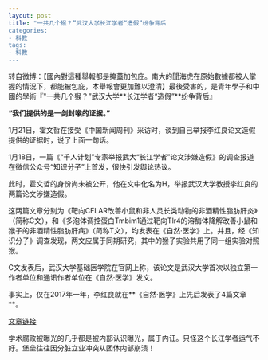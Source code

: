 ```yaml
---
layout: post
title: "一共几个猴？”武汉大学长江学者“造假”纷争背后
categories:
- 科教
tags:
- 科教
---
```


转自微博：【國內對這種舉報都是掩蓋加包庇。南大的聞海虎在原始數據都被人掌握的情況下，都能被包庇，本舉報會更加難以澄清】最後受害的，是青年學子和中國的學術『"一共几个猴？”武汉大学**长江学者“造假”**纷争背后』

**“我们提供的是一剑封喉的证据。”**



1月21日，霍文哲在接受《中国新闻周刊》采访时，谈到自己举报李红良论文造假提供的证据时，说了上面一句话。



1月18日，一篇《“千人计划”专家举报武大“长江学者”论文涉嫌造假》的调查报道在微信公众号“知识分子”上首发，很快引发舆论热议。



此时，霍文哲的身份尚未被公开，他在文中化名为H，举报武汉大学教授李红良的两篇论文涉嫌造假。



这两篇文章分别为《靶向CFLAR改善小鼠和非人灵长类动物的非酒精性脂肪肝炎》（简称C文），和《多泡体调控蛋白Tmbim1通过靶向Tlr4的溶酶体降解改善小鼠和猴子的非酒精性脂肪肝病》（简称T文），均发表在《自然·医学》上。并且，经《知识分子》调查发现，两文应属于同期研究，其中的猴子实验共用了同一组实验对照猴。



C文发表后，武汉大学基础医学院在官网上称，该论文是武汉大学首次以独立第一作者单位和通讯作者单位在《自然·医学》发文。



事实上，仅在2017年一年，李红良就在**《自然·医学》上先后发表了4篇文章**。

[文章链接](http://mp.weixin.qq.com/s?__biz=MjM5MDU1Mzg3Mw==&mid=2651209060&idx=1&sn=de77ca8a75d1cbf043d72688e5963c28)

学术腐败被曝光的几乎都是被内部认识曝光，属于内讧。只怪这个长江学者运气不好。堡垒往往因分脏立业冲突从团体内部崩溃！
